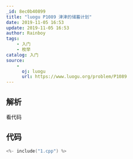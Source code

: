 ```yaml
---
_id: 8ec0b40899
title: "luogu P1089 津津的储蓄计划"
date: 2019-11-05 16:53
update: 2019-11-05 16:53
author: Rainboy
tags:
    - 入门
    - 枚举
catalog: 入门
source: 
    - 
      oj: luogu
      url: https://www.luogu.org/problem/P1089
---
```


## 解析

看代码

## 代码

```c
<%- include("1.cpp") %>
```

